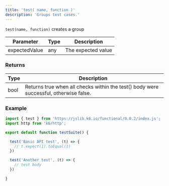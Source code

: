 ```yaml
---
title: 'test( name, function )'
description: 'Groups test cases.'
---
```


`test(name, function)` creates a group



| Parameter      | Type   | Description                                                                          |
| -------------- | ------ | ------------------------------------------------------------------------------------ |
| expectedValue  | any    | The expected value |


### Returns

| Type    | Description                     |
| ------- | ------------------------------- |
| bool    | Returns true when all checks within the test() body were successful, otherwise false. |

### Example

<CodeGroup labels={[]}>

```javascript
import { test } from 'https://jslib.k6.io/functional/0.0.2/index.js';
import http from 'k6/http';

export default function testSuite() {

  test('Basic API test', (t) => {
    // t.expect(1).toEqual(1)
  })

  test('Another test', (t) => {
    // test body
  })

}
```

</CodeGroup>
